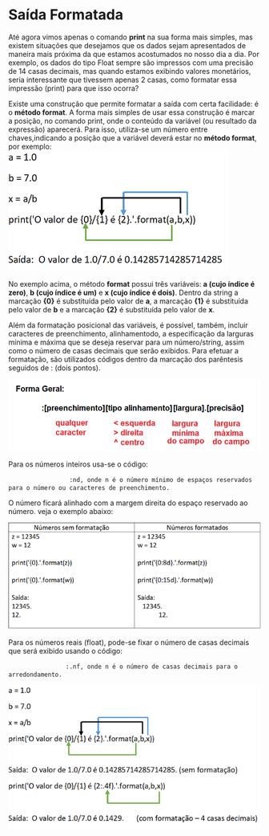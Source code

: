 # Saída Formatada
Até agora vimos apenas o comando **print** na sua forma mais simples, mas existem situações que desejamos que os dados sejam apresentados de maneira mais próxima da que estamos acostumados no nosso dia a dia. Por exemplo, os dados do tipo Float sempre são impressos com uma precisão de 14 casas decimais, mas quando estamos exibindo valores monetários, seria interessante que tivessem apenas 2 casas, como formatar essa impressão (print) para que isso ocorra?

Existe uma construção que permite formatar a saída com certa facilidade: é o **método format**. A forma mais simples de usar essa construção é marcar a posição, no comando print, onde o conteúdo da variável (ou resultado da expressão) aparecerá. Para isso, utiliza-se um número entre chaves,indicando a posição que a variável deverá estar no **método format**, por exemplo: 
 ![programa](/imagens/format.png)
 
 No exemplo acima, o método **format** possui três variáveis: **a (cujo índice é zero)**, **b (cujo índice é um)** e **x (cujo índice é dois)**. Dentro da string a marcação **{0}** é substituída pelo valor de **a**, a marcação **{1}** é substituída pelo valor de **b** e a marcação **{2}** é substituída pelo valor de **x**.
 
 Além da formatação posicional das variáveis, é possível, também, incluir caracteres de preenchimento, alinhamentodo, a especificação da larguras mínima e máxima que se deseja reservar para um número/string, assim como o número de casas decimais que serão exibidos. Para efetuar a formatação, são utilizados códigos dentro da marcação dos parêntesis seguidos de : (dois pontos).
 
 ![programa](/imagens/formatacao.png)
 
 Para os números inteiros usa-se o código:
 
                     :nd, onde n é o número mínimo de espaços reservados para o número ou caracteres de preenchimento.
    
O número ficará alinhado com a margem direita do espaço reservado ao número. veja o exemplo abaixo:

 ![programa](/imagens/format2.png)


Para os números reais (float), pode-se fixar o número de casas decimais que será exibido usando o código:

                    :.nf, onde n é o número de casas decimais para o arredondamento.  
                    
 ![programa](/imagens/format1.png)
